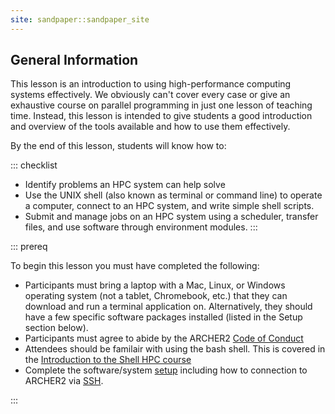 ```yaml
---
site: sandpaper::sandpaper_site
---
```



## General Information

This lesson is an introduction to using high-performance computing systems
effectively. We obviously can't cover every case or give an exhaustive course
on parallel programming in just one lesson of teaching time. Instead, this
lesson is intended to give students a good introduction and overview of the
tools available and how to use them effectively.

By the end of this lesson, students will know how to:

::: checklist
 * Identify problems an HPC system can help solve
 * Use the UNIX shell (also known as terminal or command line) to operate a
   computer, connect to an HPC system, and write simple shell scripts.
 * Submit and manage jobs on an HPC system using a scheduler, transfer files,
   and use software through environment modules.
:::

::: prereq

To begin this lesson you must have completed the following:

 * Participants must bring a laptop with a Mac, Linux, or Windows operating 
   system (not a tablet, Chromebook, etc.) that they can download and run 
   a terminal application on. Alternatively, they should have a few specific software 
   packages installed (listed in the Setup section below). 
 * Participants must agree to abide by the ARCHER2 [Code of Conduct](https://www.archer2.ac.uk/about/policies/code-of-conduct) 
 * Attendees should be familair with using the bash shell. This is covered in the [Introduction to the Shell HPC course](https://epcced.github.io/2024-06-19-hpc-shell-shampton/)
 * Complete the software/system [setup](#shell-setup) including how to connection to ARCHER2 via [SSH](#connect-to-archer2).

:::
